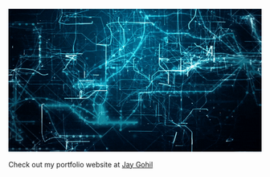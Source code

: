 <p align="center">
  <img src="Jay.gif" alt="animated" />
</p>

Check out my portfolio website at [Jay Gohil](https://jay-gohil.ml)


<!--
![gif](Jay-Gohil.gif)
-->

<!--
Github Profile Section
-->
